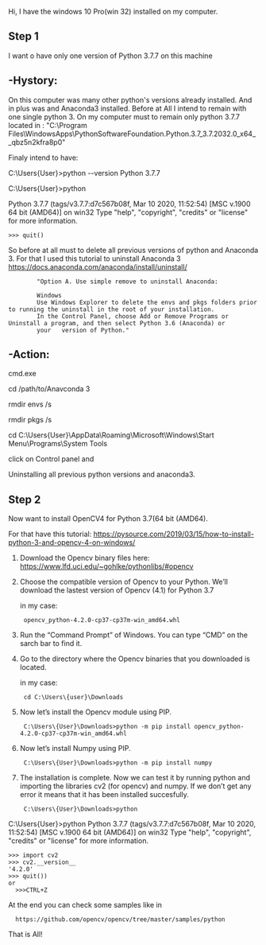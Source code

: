 
Hi,
I have the windows 10 Pro(win 32) installed on my computer.


Step 1
------
I want o have only one version of Python 3.7.7 on this machine

-Hystory:
---------

On this computer was many other python's versions already installed.
And in plus was and Anaconda3 installed.
Before at All I intend to remain with one single python 3.
On my computer must to remain only python 3.7.7 located in :
    "C:\Program Files\WindowsApps\PythonSoftwareFoundation.Python.3.7_3.7.2032.0_x64__qbz5n2kfra8p0"
    
Finaly intend to have:

C:\Users\{User}>python --version
Python 3.7.7

C:\Users\{User}>python

Python 3.7.7 (tags/v3.7.7:d7c567b08f, Mar 10 2020, 11:52:54) [MSC v.1900 64 bit (AMD64)] on win32
Type "help", "copyright", "credits" or "license" for more information.

    >>> quit()

So before at all must to delete all previous versions of python and Anaconda 3.
For that I used this tutorial to uninstall Anaconda 3
https://docs.anaconda.com/anaconda/install/uninstall/

            "Option A. Use simple remove to uninstall Anaconda:

            Windows
            Use Windows Explorer to delete the envs and pkgs folders prior to running the uninstall in the root of your installation.
            In the Control Panel, choose Add or Remove Programs or Uninstall a program, and then select Python 3.6 (Anaconda) or 
            your   version of Python."
            
-Action:
---------
cmd.exe

cd /path/to/Anavconda 3

rmdir envs /s

rmdir pkgs /s

cd C:\Users\{User}\AppData\Roaming\Microsoft\Windows\Start Menu\Programs\System Tools

click on Control panel and

Uninstalling all previous python versions and anaconda3.


Step 2
------

Now want to install OpenCV4 for Python 3.7(64 bit (AMD64).

For that have this tutorial: 
   https://pysource.com/2019/03/15/how-to-install-python-3-and-opencv-4-on-windows/

1. Download the Opencv binary files here: https://www.lfd.uci.edu/~gohlke/pythonlibs/#opencv
2. Choose the compatible version of Opencv to your Python. We’ll download the lastest version of Opencv (4.1) for Python 3.7

   in my case:
   
        opencv_python-4.2.0-cp37-cp37m-win_amd64.whl

3. Run the “Command Prompt” of Windows. You can type “CMD” on the sarch bar to find it.

4. Go to the directory where the Opencv binaries that you downloaded is located.

   in my case:
   
        cd C:\Users\{user}\Downloads
        
5. Now let’s install the Opencv module using PIP.

        C:\Users\{User}\Downloads>python -m pip install opencv_python-4.2.0-cp37-cp37m-win_amd64.whl
        
6. Now let’s install Numpy using PIP.

        C:\Users\{User}\Downloads>python -m pip install numpy

7. The installation is complete. 
    Now we can test it by running python and importing the libraries cv2 (for opencv) and numpy. 
    If we don’t get any error it means that it has been installed succesfully.
    
        C:\Users\{User}\Downloads>python
        
C:\Users\{User}>python
Python 3.7.7 (tags/v3.7.7:d7c567b08f, Mar 10 2020, 11:52:54) [MSC v.1900 64 bit (AMD64)] on win32
Type "help", "copyright", "credits" or "license" for more information.

    >>> import cv2
    >>> cv2.__version__
    '4.2.0'
    >>> quit()) 
    or 
      >>>CTRL+Z


At the end you can check some samples like in

      https://github.com/opencv/opencv/tree/master/samples/python
      
      
      
That is All!

